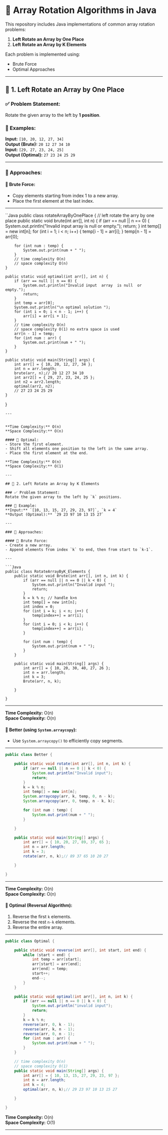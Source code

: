# 🔄 Array Rotation Algorithms in Java

This repository includes Java implementations of common array rotation problems:

1. **Left Rotate an Array by One Place**
2. **Left Rotate an Array by K Elements**

Each problem is implemented using:
- Brute Force
- Optimal Approaches

---

## 🚀 1. Left Rotate an Array by One Place

### ✅ Problem Statement:
Rotate the given array to the left by **1 position**.

### 📌 Examples:
**Input:** `[10, 20, 12, 27, 34]`  
**Output (Brute):** `20 12 27 34 10`  
**Input:** `[29, 27, 23, 24, 25]`  
**Output (Optimal):** `27 23 24 25 29`

---

### 🧠 Approaches:

#### 🔸 Brute Force:
- Copy elements starting from index 1 to a new array.
- Place the first element at the last index.

---
``Java
public class rotateArrayByOnePlace {
    // left rotate the arry by one place
    public static void brute(int arr[], int n) {
        if (arr == null || n == 0) {
            System.out.println("Invalid input  array  is null  or empty.");
            return;
        }
        int temp[] = new int[n];
        for (int i = 1; i < n; i++) {
            temp[i - 1] = arr[i];
        }
        temp[n - 1] = arr[0];

        for (int num : temp) {
            System.out.print(num + " ");
        }
        // time complexity O(n)
        // space complexity O(n)
    }

    public static void optimal(int arr[], int n) {
        if (arr == null || n == 0) {
            System.out.println("Invalid input  array  is null  or empty.");
            return;
        }
        int temp = arr[0];
        System.out.println("\n optimal solution ");
        for (int i = 0; i < n - 1; i++) {
            arr[i] = arr[i + 1];
        }
        // time complexity O(n)
        // space complexity O(1) no extra space is used
        arr[n - 1] = temp;
        for (int num : arr) {
            System.out.print(num + " ");
        }
    }

    public static void main(String[] args) {
        int arr[] = { 10, 20, 12, 27, 34 };
        int n = arr.length;
        brute(arr, n);// 20 12 27 34 10
        int arr2[] = { 29, 27, 23, 24, 25 };
        int n2 = arr2.length;
        optimal(arr2, n2);
        // 27 23 24 25 29
    }

}
```
---


**Time Complexity:** O(n)  
**Space Complexity:** O(n)

#### 🔹 Optimal:
- Store the first element.
- Shift all elements one position to the left in the same array.
- Place the first element at the end.

**Time Complexity:** O(n)  
**Space Complexity:** O(1)

---

## 🚀 2. Left Rotate an Array by K Elements

### ✅ Problem Statement:
Rotate the given array to the left by `k` positions.

### 📌 Example:
**Input:** `[10, 13, 15, 27, 29, 23, 97]`, `k = 4`  
**Output (Optimal):** `29 23 97 10 13 15 27`

---

### 🧠 Approaches:

#### 🔸 Brute Force:
- Create a new array.
- Append elements from index `k` to end, then from start to `k-1`.

---

```Java
public class RotateArrayByK_Elements {
    public static void Brute(int arr[], int n, int k) {
        if (arr == null || n == 0 || k < 0) {
            System.out.println("Invalid input ");
            return;
        }
        k = k % n; // handle k>n
        int temp[] = new int[n];
        int index = 0;
        for (int i = k; i < n; i++) {
            temp[index++] = arr[i];
        }
        for (int i = 0; i < k; i++) {
            temp[index++] = arr[i];
        }

        for (int num : temp) {
            System.out.print(num + " ");
        }
    }

    public static void main(String[] args) {
        int arr[] = { 10, 20, 30, 40, 27, 26 };
        int n = arr.length;
        int k = 3;
        Brute(arr, n, k);

    }

}
```
---
**Time Complexity:** O(n)  
**Space Complexity:** O(n)

#### 🔹 Better (using `System.arraycopy`):
- Use `System.arraycopy()` to efficiently copy segments.

---
```Java
public class Better {

    public static void rotate(int arr[], int n, int k) {
        if (arr == null || n == 0 || k < 0) {
            System.out.println("Invalid input");
            return;
        }
        k = k % n;
        int temp[] = new int[n];
        System.arraycopy(arr, k, temp, 0, n - k);
        System.arraycopy(arr, 0, temp, n - k, k);

        for (int num : temp) {
            System.out.print(num + " ");
        }

    }

    public static void main(String[] args) {
        int arr[] = { 10, 20, 27, 89, 37, 65 };
        int n = arr.length;
        int k = 3;
        rotate(arr, n, k);// 89 37 65 10 20 27

    }

}
```
---


**Time Complexity:** O(n)  
**Space Complexity:** O(n)

#### 🔹 Optimal (Reversal Algorithm):
1. Reverse the first `k` elements.
2. Reverse the rest `n-k` elements.
3. Reverse the entire array.

---
```Java
public class Optimal {

    public static void reverse(int arr[], int start, int end) {
        while (start < end) {
            int temp = arr[start];
            arr[start] = arr[end];
            arr[end] = temp;
            start++;
            end--;
        }
    }

    public static void optimal(int arr[], int n, int k) {
        if (arr == null || n == 0 || k < 0) {
            System.out.println("invalid input");
            return;
        }
        k = k % n;
        reverse(arr, 0, k - 1);
        reverse(arr, k, n - 1);
        reverse(arr, 0, n - 1);
        for (int num : arr) {
            System.out.print(num + " ");
        }
    }

    // time complexity O(n)
    // space complexity O(1)
    public static void main(String[] args) {
        int arr[] = { 10, 13, 15, 27, 29, 23, 97 };
        int n = arr.length;
        int k = 4;
        optimal(arr, n, k);// 29 23 97 10 13 15 27

    }

}
```

**Time Complexity:** O(n)  
**Space Complexity:** O(1)

---

